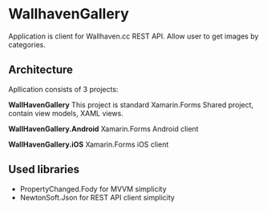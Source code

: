 # WallhavenGallery
Application is client for Wallhaven.cc REST API. Allow user to get images by categories.
## Architecture
Apllication consists of 3 projects:

**WallHavenGallery** 
This project is standard Xamarin.Forms Shared project, contain view models, XAML views.

**WallHavenGallery.Android**
Xamarin.Forms Android client

**WallHavenGallery.iOS**
Xamarin.Forms iOS client
## Used libraries
- PropertyChanged.Fody for MVVM simplicity
- NewtonSoft.Json for REST API client simplicity
